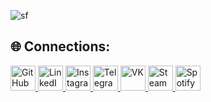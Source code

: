 ![sf](https://github.com/user-attachments/assets/f2ad5df5-19a9-48f5-89e5-fa7f4c965615)
## 🌐 Connections:
<p align="left">
  <a href="https://github.com/JustFady" target="_blank">
    <img src="https://skillicons.dev/icons?i=github" width="40" alt="GitHub"/>
  </a>
  <a href="[https://linkedin.com/in/justfady](https://www.linkedin.com/in/justfadyy/)" target="_blank">
    <img src="https://skillicons.dev/icons?i=linkedin" width="40" alt="LinkedIn"/>
  </a>
  <a href="[https://instagram.com/YOUR_USERNAME](https://instagram.com/justfadyy_)" target="_blank">
    <img src="https://cdn.jsdelivr.net/gh/devicons/devicon/icons/instagram/instagram-original.svg" width="40" alt="Instagram"/>
  </a>
  <a href="https://t.me/YOUR_USERNAME" target="_blank">
    <img src="https://cdn.jsdelivr.net/gh/devicons/devicon/icons/telegram/telegram-original.svg" width="40" alt="Telegram"/>
  </a>
  <a href="https://vk.com/YOUR_USERNAME" target="_blank">
    <img src="https://cdn.jsdelivr.net/gh/devicons/devicon/icons/vk/vk-original.svg" width="40" alt="VK"/>
  </a>
  <a href="https://steamcommunity.com/id/YOUR_USERNAME" target="_blank">
    <img src="https://cdn.jsdelivr.net/gh/devicons/devicon/icons/steam/steam-original.svg" width="40" alt="Steam"/>
  </a>
  <a href="https://open.spotify.com/user/YOUR_USERNAME" target="_blank">
    <img src="https://cdn.jsdelivr.net/gh/devicons/devicon/icons/spotify/spotify-original.svg" width="40" alt="Spotify"/>
  </a>
</p>

